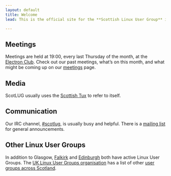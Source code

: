 ```yaml
---
layout: default
title: Welcome
lead: This is the official site for the **Scottish Linux User Group** in Glasgow.

---
```


## Meetings

Meetings are held at 19:00, every last Thursday of the month, at the [Electron Club][].  Check out our past meetings, what’s on this month, and what might be coming up on our [meetings](/meetings) page.

## Media

ScotLUG usually uses the [Scottish Tux](/assets/scottish_tux.svg) to refer to itself.

## Communication

Our IRC channel, [#scotlug][], is usually busy and helpful.  There is a [mailing list][] for general announcements.

## Other Linux User Groups

In addition to Glasgow, [Falkirk][] and [Edinburgh][] both have active Linux User Groups.  The [UK Linux User Groups organisation][] has a list of other [user groups across Scotland][].

[Electron Club]: http://www.electronclub.org/doku.php
[#scotlug]: https://webchat.freenode.net/?randomnick=1&amp;channels=%23scotlug&amp;prompt=1
[mailing list]: http://mailman.lug.org.uk/mailman/listinfo/scottish
[Falkirk]: https://plus.google.com/115476628113417487323
[Edinburgh]: http://www.edlug.org.uk/
[UK Linux User Groups organisation]: https://lug.org.uk/
[user groups across Scotland]: https://lug.org.uk/lugs/scotland
